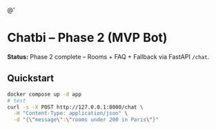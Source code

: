 @'
# Chatbi – Phase 2 (MVP Bot)

**Status:** Phase 2 complete – Rooms + FAQ + Fallback via FastAPI `/chat`.

## Quickstart
```bash
docker compose up -d app
# test
curl -s -X POST http://127.0.0.1:8000/chat \
  -H "Content-Type: application/json" \
  -d "{\"message\":\"rooms under 200 in Paris\"}"